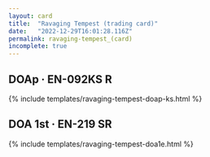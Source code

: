```yaml
---
layout: card
title:  "Ravaging Tempest (trading card)"
date:   "2022-12-29T16:01:28.116Z"
permalink: ravaging-tempest_(card)
incomplete: true
---
```


## DOAp &middot; EN-092KS R

{% include templates/ravaging-tempest-doap-ks.html %}


## DOA 1st &middot; EN-219 SR

{% include templates/ravaging-tempest-doa1e.html %}
